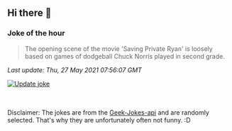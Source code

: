 ## Hi there 👋

### Joke of the hour
<!-- joke -->
>The opening scene of the movie 'Saving Private Ryan' is loosely based on games of dodgeball Chuck Norris played in second grade.
<!-- /joke -->

*Last update: Thu, 27 May 2021 07:56:07 GMT*

[![Update joke](https://github.com/nclskfm/nclskfm/actions/workflows/joke.yml/badge.svg)](https://github.com/nclskfm/nclskfm/actions/workflows/joke.yml)

<br><br>
Disclaimer: The jokes are from the [Geek-Jokes-api](https://github.com/sameerkumar18/geek-joke-api) and are randomly selected. That's why they are unfortunately often not funny. :D
